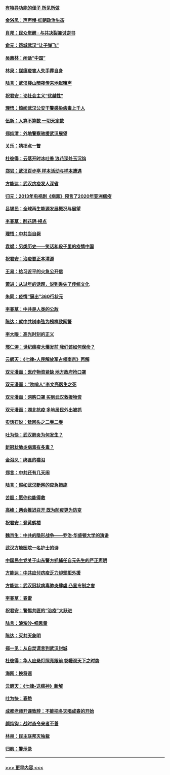 #### [有特异功能的侄子 所见所做](../pages/nsc993/n11901154.md?t=02280431) 
#### [金浴凤：声声慢‧红朝政治生态](../pages/nsc993/n11899553.md?t=02280431) 
#### [肖邦：民众觉醒 · 与共决裂兼讨逆书](../pages/nsc993/n11898435.md?t=02280431) 
#### [俞元：饿城武汉“让子弹飞”](../pages/nsc993/n11898344.md?t=02280431) 
#### [吴惠林：闲话“中国”](../pages/nsc993/n11898182.md?t=02280431) 
#### [林泉：谋瘟疫害人失手葬自身](../pages/nsc993/n11897892.md?t=02280431) 
#### [陆言：武汉楼山暗夜传来地狱嚎声](../pages/nsc993/n11897033.md?t=02280431) 
#### [祝君安：论社会主义“优越性”](../pages/nsc993/n11897005.md?t=02280431) 
#### [理悟：惊闻武汉公安干警感染病毒上千人](../pages/nsc993/n11896947.md?t=02280431) 
#### [伍新：人算不算数 一切天定数](../pages/nsc993/n11893372.md?t=02280431) 
#### [郑纯清：外地警察驰援武汉展望](../pages/nsc993/n11893115.md?t=02280431) 
#### [关乐：猜拐点一瞥](../pages/nsc993/n11893020.md?t=02280431) 
#### [杜彼得：云落开时冰吐鉴 浪花深处玉沉钩](../pages/nsc993/n11892107.md?t=02280431) 
#### [郑岩：武汉百步亭 样本活动与样本遭遇](../pages/nsc993/n11892310.md?t=02280431) 
#### [方能达：武汉疠疫发人深省](../pages/nsc993/n11891376.md?t=02280431) 
#### [归元：2013年电视剧《病毒》预言了2020年亚洲瘟疫](../pages/nsc993/n11891126.md?t=02280431) 
#### [吕锡民：全球再生能源发展概况与展望](../pages/nsc993/n11890613.md?t=02280431) 
#### [李春草：醉花阴·拐点](../pages/nsc993/n11890567.md?t=02280431) 
#### [理悟：中共当自毙](../pages/nsc993/n11890559.md?t=02280431) 
#### [袁斌：另类历史——笑话和段子里的疫情中国](../pages/nsc993/n11889243.md?t=02280431) 
#### [祝君安：治疫要正本清源](../pages/nsc993/n11889085.md?t=02280431) 
#### [王易：给习近平的火急公开信](../pages/nsc993/n11888225.md?t=02280431) 
#### [萧进：从过年的话题，说到丢失了传统文化](../pages/nsc993/n11887732.md?t=02280431) 
#### [朱同：疫情“逼出”360行状元](../pages/nsc993/n11887678.md?t=02280431) 
#### [李春草：中共是人类的公敌](../pages/nsc993/n11887656.md?t=02280431) 
#### [陈达：就中共树李弦为榜样致网警](../pages/nsc993/n11887625.md?t=02280431) 
#### [李大眼：高光时刻的正义](../pages/nsc993/n11887585.md?t=02280431) 
#### [邢仁涛：世纪瘟疫大爆发前 我们该如何保命？](../pages/nsc993/n11887535.md?t=02280431) 
#### [云鹤天：《七律▪人民解放军占领南京》再解](../pages/nsc993/n11887524.md?t=02280431) 
#### [双元漫画：医疗物资紧缺 地方政府抢口罩](../pages/nsc993/n11884744.md?t=02280431) 
#### [双元漫画：“吹哨人”李文亮医生之死](../pages/nsc993/n11884705.md?t=02280431) 
#### [双元漫画：网购口罩 买到武汉救援物资](../pages/nsc993/n11884670.md?t=02280431) 
#### [双元漫画：湖北抗疫 多地居民外出被抓](../pages/nsc993/n11884643.md?t=02280431) 
#### [实话石说：猛回头之二零二零](../pages/nsc993/n11883968.md?t=02280431) 
#### [吐为快：武汉肺炎为何发生？](../pages/nsc993/n11882180.md?t=02280431) 
#### [新冠状肺炎病毒有多毒？](../pages/nsc993/n11881790.md?t=02280431) 
#### [金浴凤：绑匪的猫泪](../pages/nsc993/n11880664.md?t=02280431) 
#### [郑言：中共还有几天闹](../pages/nsc993/n11880645.md?t=02280431) 
#### [陆言：假如武汉断网的应急措施](../pages/nsc993/n11880619.md?t=02280431) 
#### [苦胆：愿你也能得救](../pages/nsc993/n11880601.md?t=02280431) 
#### [高峰：两会推迟召开  既为防疫更为防变](../pages/nsc993/n11879977.md?t=02280431) 
#### [祝君安：登黄鹤楼](../pages/nsc993/n11880583.md?t=02280431) 
#### [魏京生：中共的隐形战争——乔治‧华盛顿大学的演讲](../pages/nsc993/n11879765.md?t=02280431) 
#### [武汉方舱医院一名护士的诗](../pages/nsc993/n11878480.md?t=02280431) 
#### [中国民主党关于山东警方抓捕任自元先生的严正声明](../pages/nsc993/n11877506.md?t=02280431) 
#### [方能达：中共应付疠疫乏力却坚拒外援](../pages/nsc993/n11877497.md?t=02280431) 
#### [方能达：武汉冠状病毒肺炎肆虐 凸显专制之害](../pages/nsc993/n11877475.md?t=02280431) 
#### [李春草：春雷](../pages/nsc993/n11876287.md?t=02280431) 
#### [祝君安：警惕共匪的“治疫”大跃进](../pages/nsc993/n11876084.md?t=02280431) 
#### [陆言：浪淘沙•细思量](../pages/nsc993/n11876071.md?t=02280431) 
#### [陈达：灭共天象明](../pages/nsc993/n11876063.md?t=02280431) 
#### [郑一见：从自焚谎言到武汉封城](../pages/nsc993/n11875621.md?t=02280431) 
#### [杜彼得：华人应悬灯照亮跟前 卷幔观天下之时势](../pages/nsc993/n11874822.md?t=02280431) 
#### [海网：换将谣](../pages/nsc993/n11873712.md?t=02280431) 
#### [云鹤天：《七律▪送瘟神》新解](../pages/nsc993/n11873598.md?t=02280431) 
#### [吐为快：春愁](../pages/nsc993/n11872801.md?t=02280431) 
#### [成都老师开课致辞：不能把冬天唱成春的开始](../pages/nsc993/n11872653.md?t=02280431) 
#### [颜纯钩：战时态令来者不善](../pages/nsc993/n11872011.md?t=02280431) 
#### [林泉：民主联邦灭独裁](../pages/nsc993/n11870998.md?t=02280431) 
#### [归航：警示录](../pages/nsc993/n11870963.md?t=02280431) 

----
#### [ >>> 更早内容 <<< ](../indexes/nsc993-earlier.md)
